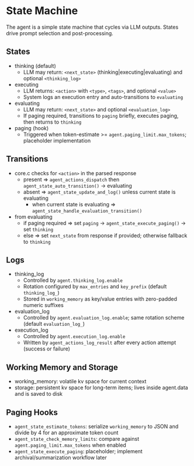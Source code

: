 # State Machine

The agent is a simple state machine that cycles via LLM outputs. States drive prompt selection and post-processing.

## States

- thinking (default)
  - LLM may return: `<next_state>` (thinking|executing|evaluating) and optional `<thinking_log>`
- executing
  - LLM returns: `<action>` with `<type>`, `<tags>`, and optional `<value>`
  - System logs an execution entry and auto-transitions to `evaluating`
- evaluating
  - LLM may return: `<next_state>` and optional `<evaluation_log>`
  - If paging required, transitions to `paging` briefly, executes paging, then returns to `thinking`
- paging (hook)
  - Triggered when token-estimate >= `agent.paging_limit.max_tokens`; placeholder implementation

## Transitions

- core.c checks for `<action>` in the parsed response
  - present => `agent_actions_dispatch` then `agent_state_auto_transition()` -> evaluating
  - absent  => `agent_state_update_and_log()` unless current state is evaluating
    - when current state is evaluating => `agent_state_handle_evaluation_transition()`
- from evaluating
  - if paging required => set `paging` -> `agent_state_execute_paging()` -> set `thinking`
  - else => set `next_state` from response if provided; otherwise fallback to `thinking`

## Logs

- thinking_log
  - Controlled by `agent.thinking_log.enable`
  - Rotation configured by `max_entries` and `key_prefix` (default `thinking_log_`)
  - Stored in `working_memory` as key/value entries with zero-padded numeric suffixes
- evaluation_log
  - Controlled by `agent.evaluation_log.enable`; same rotation scheme (default `evaluation_log_`)
- execution_log
  - Controlled by `agent.execution_log.enable`
  - Written by `agent_actions_log_result` after every action attempt (success or failure)

## Working Memory and Storage

- working_memory: volatile kv space for current context
- storage: persistent kv space for long-term items; lives inside agent.data and is saved to disk

## Paging Hooks

- `agent_state_estimate_tokens`: serialize `working_memory` to JSON and divide by 4 for an approximate token count
- `agent_state_check_memory_limits`: compare against `agent.paging_limit.max_tokens` when enabled
- `agent_state_execute_paging`: placeholder; implement archival/summarization workflow later
